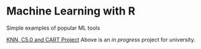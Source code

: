 # Machine Learning with R

Simple examples of popular ML tools

[KNN, C5.0 and CART Project](https://bsrdatascience.github.io/MachineLearningR/KNN.html)
Above is an *in progress* project for university.
